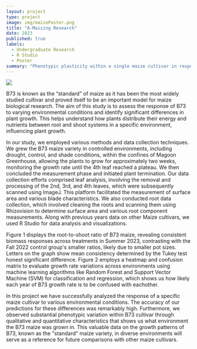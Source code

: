 ```yaml
---
layout: project
type: project
image: img/maizePoster.png
title: "A-Maizing Research"
date: 2023
published: true
labels:
  - Undergraduate Research 
  - R Studio
  - Poster 
summary: "Phenotypic plasticity within a single maize cultivar in response to multiple abiotic stressors."
---
```

  
<img class="img-fluid" src="../mg/maizePoster.png">

B73 is known as the “standard” of maize as it has been the most widely studied cultivar and proved itself to be an important model for maize biological research. The aim of this study is to assess the response of B73 to varying environmental conditions and identify significant differences in plant growth. This helps understand how plants distribute their energy and nutrients between root and shoot systems in a specific environment, influencing plant growth. 

In our study, we employed various methods and data collection techniques. We grew the B73 maize variety in controlled environments, including drought, control, and shade conditions, within the confines of Magoon Greenhouse, allowing the plants to grow for approximately two weeks, monitoring the growth rate until the 4th leaf reached a plateau. We then concluded the measurement phase and initiated plant termination. Our data collection efforts comprised leaf analysis, involving the removal and processing of the 2nd, 3rd, and 4th leaves, which were subsequently scanned using ImageJ. This platform facilitated the measurement of surface area and various blade characteristics. We also conducted root data collection, which involved cleaning the roots and scanning them using Rhizovision to determine surface area and various root component measurements. Along with previous years data on other Maize cultivars, we used R Studio for data analysis and visualizations. 

Figure 1 displays the root-to-shoot ratio of B73 maize, revealing consistent biomass responses across treatments in Summer 2023, contrasting with the Fall 2022 control group's smaller ratios, likely due to smaller pot sizes. Letters on the graph show mean consistency determined by the Tukey test honest significant difference. Figure 2 employs a heatmap and confusion matrix to evaluate growth rate variations across environments using machine learning algorithms like Random Forest and Support Vector Machine (SVM) for classification and regression, which shows us how likely each year of B73 growth rate is to be confused with eachother.

In this project we have successfully analyzed the response of a specific maize cultivar to various environmental conditions. The accuracy of our predictions for these differences was remarkably high. Furthermore, we observed substantial phenotypic variation within B73 cultivar through qualitative and quantitative characteristics that shows us what environment the B73 maize was grown in. This valuable data on the growth patterns of B73, known as the "standard" maize variety, in diverse environments will serve as a reference for future comparisons with other maize cultivars.


